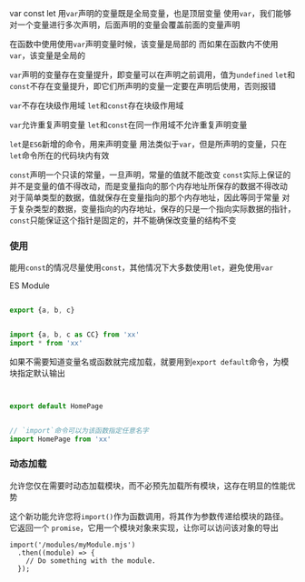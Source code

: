 
var const let
用`var`声明的变量既是全局变量，也是顶层变量
使用`var`，我们能够对一个变量进行多次声明，后面声明的变量会覆盖前面的变量声明

在函数中使用使用`var`声明变量时候，该变量是局部的
而如果在函数内不使用`var`，该变量是全局的

`var`声明的变量存在变量提升，即变量可以在声明之前调用，值为`undefined`
`let`和`const`不存在变量提升，即它们所声明的变量一定要在声明后使用，否则报错

`var`不存在块级作用域
`let`和`const`存在块级作用域

`var`允许重复声明变量
`let`和`const`在同一作用域不允许重复声明变量



`let`是`ES6`新增的命令，用来声明变量
用法类似于`var`，但是所声明的变量，只在`let`命令所在的代码块内有效



`const`声明一个只读的常量，一旦声明，常量的值就不能改变
`const`实际上保证的并不是变量的值不得改动，而是变量指向的那个内存地址所保存的数据不得改动
对于简单类型的数据，值就保存在变量指向的那个内存地址，因此等同于常量
对于复杂类型的数据，变量指向的内存地址，保存的只是一个指向实际数据的指针，`const`只能保证这个指针是固定的，并不能确保改变量的结构不变



### 使用

能用`const`的情况尽量使用`const`，其他情况下大多数使用`let`，避免使用`var`






ES Module

```js

export {a, b, c}


import {a, b, c as CC} from 'xx'
import * from 'xx'
```




如果不需要知道变量名或函数就完成加载，就要用到`export default`命令，为模块指定默认输出

```js


export default HomePage


// `import`命令可以为该函数指定任意名字
import HomePage from 'xx'
```



### 动态加载

允许您仅在需要时动态加载模块，而不必预先加载所有模块，这存在明显的性能优势

这个新功能允许您将`import()`作为函数调用，将其作为参数传递给模块的路径。 它返回一个 `promise`，它用一个模块对象来实现，让你可以访问该对象的导出

```
import('/modules/myModule.mjs')
  .then((module) => {
    // Do something with the module.
  });
```


